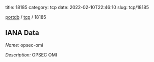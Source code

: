 title: 18185
category: tcp
date: 2022-02-10T22:46:10
slug: tcp/18185

[portdb](/) / [tcp](/category/tcp.html) / 18185


## IANA Data

_Name:_ opsec-omi

_Description:_ OPSEC OMI

